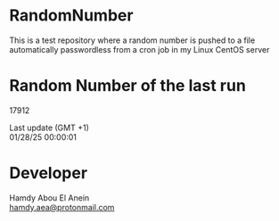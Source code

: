 # RandomNumber    
This is a test repository where a random number is pushed to a file automatically passwordless from a cron job in my Linux CentOS server    
# Random Number of the last run   
17912
      
Last update (GMT +1)    
01/28/25 00:00:01
# Developer    
Hamdy Abou El Anein   
hamdy.aea@protonmail.com
